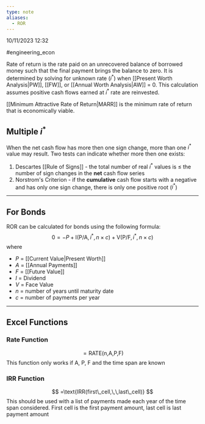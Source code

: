 ```yaml
---
type: note
aliases:
  - ROR
---
```

10/11/2023 12:32

  #engineering_econ 

Rate of return is the rate paid on an unrecovered balance of borrowed money such that the final payment brings the balance to zero. It is determined by solving for unknown rate ($i^*$) when [[Present Worth Analysis|PW]], [[FW]], or [[Annual Worth Analysis|AW]] = 0. This calculation assumes positive cash flows earned at $i^*$ rate are reinvested.

[[Minimum Attractive Rate of Return|MARR]] is the minimum rate of return that is economically viable.

## Multiple $i^*$
When the net cash flow has more then one sign change, more than one $i^*$ value may result. Two tests can indicate whether more then one exists:

1. Descartes [[Rule of Signs]] - the total number of real $i^*$ values is $\le$ the number of sign changes in the **net** cash flow series
2. Norstrom's Criterion - if the **cumulative** cash flow starts with a negative and has only one sign change, there is only one positive root ($i^*$)


---

## For Bonds
ROR can be calculated for bonds using the following formula:
$$
0=-P+\text{I}(\text{P/A},i^{*},n\times c)+\text{V}(\text{P/F},i^{*},n\times c)
$$
where
- $P$ = [[Current Value|Present Worth]]
- $A$ = [[Annual Payments]]
- $F$ = [[Future Value]]
- $I$ = Dividend 
- $V$ = Face Value
- $n$ = number of years until maturity date
- $c$ = number of payments per year

---

## Excel Functions

### Rate Function
$$
=\text{RATE(n,A,P,F)}
$$
This function only works if A, P, F and the time span are known


### IRR Function
$$
=\text{IRR(first\_cell,\,\,last\_cell)}
$$
This should be used with a list of payments made each year of the time span considered. First cell is the first payment amount, last cell is last payment amount